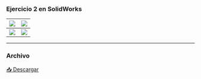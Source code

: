 ### Ejercicio 2 en SolidWorks

| ![](https://anapaumen168.github.io/miportafolio_mecatronica/Proyecto_de_Ingenier%C3%ADa/imagenes/vistageneral1.2.png) | ![](https://anapaumen168.github.io/miportafolio_mecatronica/Proyecto_de_Ingenier%C3%ADa/imagenes/vistageneral.2.png) |
|---------------------------|--------------------------|
| ![](https://anapaumen168.github.io/miportafolio_mecatronica/Proyecto_de_Ingenier%C3%ADa/imagenes/vistafrontalbotella.png) | ![](https://anapaumen168.github.io/miportafolio_mecatronica/Proyecto_de_Ingenier%C3%ADa/imagenes/vistadesdearriba.2.png) |

---

### Archivo

<p><a href="https://anapaumen168.github.io/miportafolio_mecatronica/docs/Proyecto_de_Ingenier%C3%ADa/imagenes/Ejercicio2SolidWorks.SLDPRT" target="_blank">📥 Descargar </a></p>